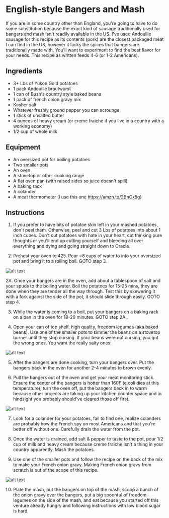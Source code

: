 # English-style Bangers and Mash

If you are in some country other than England, you're going to have to do some substitution because the exact kind of sausage traditionally used for bangers and mash isn't readily available in the US. I've used Andouille sausage for this recipe as its contents (pork) are the closest packaged meat I can find in the US, however it lacks the spices that bangers are traditionally made with. You'll want to experiment to find the best flavor for your needs. This recipe as written feeds 4-6 (or 1-2 Americans).

## Ingredients

- 3+ Lbs of Yukon Gold potatoes
- 1 pack Andouille brautwurst
- 1 can of Bush's country style baked beans
- 1 pack of french onion gravy mix
- Kosher salt
- Whatever freshly ground pepper you can scrounge
- 1 stick of unsalted butter
- 4 ounces of heavy cream (or creme fraiche if you live in a country with a working economy)
- 1/2 cup of whole milk

## Equipment

- An oversized pot for boiling potatoes
- Two smaller pots
- An oven
- A stovetop or other cooking range
- A flat oven pan (with raised sides so juice doesn't spill)
- A baking rack
- A colander
- A meat thermometer (I use this one https://amzn.to/2BnCx5g)

## Instructions

1. If you prefer to have bits of potatoe skin left in your mashed potatoes, don't peel them. Otherwise, peel and cut 3 Lbs of potatoes into about 1 inch cubes. Don't cut potatoes with hate in your heart, cut thinking pure thoughts or you'll end up cutting yourself and bleeding all over everything and dying and going straight down to Oracle.

2. Preheat your oven to 425. Pour ~8 cups of water to into your oversized pot and bring it to a roiling boil. GOTO step 3. 

![alt text](https://github.com/Nocsetse/1337-Noms-The-Hacker-Cookbook/blob/master/entrees/BenHeise_Bangers_and_Mash/DS-aV05WkAAfTjd.jpg?raw=true "Ingredients out, ready to get started")

2A. Once your bangers are in the oven, add about a tablespoon of salt and your spuds to the boiling water. Boil the potatoes for 15-25 mins, they are done when they are tender all the way through. Test this by skewering it with a fork against the side of the pot, it should slide through easily. GOTO step 4.

3. While the water is coming to a boil, put your bangers on a baking rack on a pan in the oven for 18-20 minutes. GOTO step 2A.

4. Open your can of top shelf, high quality, freedom legumes (aka baked beans). Use one of the smaller pots to simmer the beans on a stovetop burner until they stop cursing. If your beans were not cursing, you got the wrong ones. You want the really salty ones.

![alt text](https://github.com/Nocsetse/1337-Noms-The-Hacker-Cookbook/blob/master/entrees/BenHeise_Bangers_and_Mash/DS-ez01WAAAjwCY.jpg?raw=true "Freedom Legumes getting ready to simmer")

5. After the bangers are done cooking, turn your bangers over. Put the bangers back in the oven for another 2-4 minutes to brown evenly.

6. Pull the bangers out of the oven and get your meat monitoring stick. Ensure the center of the bangers is hotter than 160F (e.coli dies at this temperature), turn the oven off, put the bangers back in to warm because other projects are taking up your kitchen counter space and in hindsight you probably should've cleared those off first.

![alt text](https://github.com/Nocsetse/1337-Noms-The-Hacker-Cookbook/blob/master/entrees/BenHeise_Bangers_and_Mash/DS-hKTvW4AAP118.jpg?raw=true "Measuring the temperature at the center of the bangers to ensure they are at the correct temp")

7. Look for a colander for your potatoes, fail to find one, realize colanders are probably how the French spy on most Americans and that you're better off without one. Carefully drain the water from the pot.

8. Once the water is drained, add salt & pepper to taste to the pot, pour 1/2 cup of milk and heavy cream because creme fraiche isn't a thing in your country apparently. Mash the potatoes.

9. Use one of the smaller pots and follow the recipe on the back of the mix to make your French onion gravy. Making French onion gravy from scratch is out of the scope of this recipe.

![alt text](https://github.com/Nocsetse/1337-Noms-The-Hacker-Cookbook/blob/master/entrees/BenHeise_Bangers_and_Mash/DS-p7YYWkAMlRRK.jpg?raw=true "Mash and Onion Gravy coming together")

10. Plate the mash, put the bangers on top of the mash, scoop a bunch of the onion gravy over the bangers, put a big spoonful of freedom legumes on the side of the mash, and eat because you started off this venture already hungry and following instructions with low blood sugar is hard.